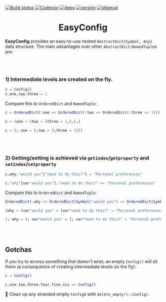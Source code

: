 [![Build status](https://github.com/joshday/EasyConfig.jl/workflows/CI/badge.svg)](https://github.com/joshday/EasyConfig.jl/actions?query=workflow%3ACI+branch%3Amaster)
[![Codecov](https://codecov.io/gh/joshday/EasyConfig.jl/branch/master/graph/badge.svg)](https://codecov.io/gh/joshday/EasyConfig.jl)
[![deps](https://juliahub.com/docs/EasyConfig/deps.svg)](https://juliahub.com/ui/Packages/EasyConfig/tMFix?t=2)
[![version](https://juliahub.com/docs/EasyConfig/version.svg)](https://juliahub.com/ui/Packages/EasyConfig/tMFix)
[![pkgeval](https://juliahub.com/docs/EasyConfig/pkgeval.svg)](https://juliahub.com/ui/Packages/EasyConfig/tMFix)


<h1 align="center">EasyConfig</h1>

**EasyConfig** provides an easy-to-use nested `AbstractDict{Symbol, Any}` data structure.  The main advantages over other `AbstractDict/NamedTuple`s are:

<br><br>

### 1) Intermediate levels are created on the fly.

```julia
c = Config()
c.one.two.three = 1
```

Compare this to `OrderedDict` and `NamedTuple`:

```julia
c = OrderedDict(:one => OrderedDict(:two => OrderedDict(:three => 1)))

c = (one = (two = (three = 1,),),)

c = (; one = (;two = (;three = 1)))
```

<br><br>

### 2) Getting/setting is achieved via `getindex`/`getproperty` and `setindex`/`setproperty`

```julia
c.why."would you"["need to do this?"] = "Personal preferences"

c."why"[var"would you"]."need to do this?" == "Personal preferences"
```

Compare this to `OrderedDict` and `NamedTuple`:

```julia
OrderedDict(:why => OrderedDict(Symbol("would you") => OrderedDict(Symbol("need to do this?") => "Personal preferences")))

(why = (var"would you" = (var"need to do this?" = "Personal preferences"),),)

(; why = (; var"would you" = (; var"need to do this?" = "Personal preferences")))
```


<br><br>

## Gotchas

If you try to access something that doesn't exist, an empty `Config()` will sit there (a consequence of creating intermediate levels on the fly):

```julia
c = Config()

c.one.two.three.four.five.six == Config()
```

🧹 Clean up any stranded empty `Config`s with `delete_empty!(::Config)`.

